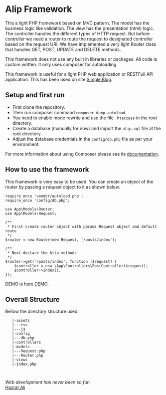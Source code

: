 Alip Framework
=======
This a light PHP framework based on MVC pattern. The model has the business logic like validation. The view has the presentation (html) logic. The controller handles the different types of HTTP request. But before controller we need a router to route the request to designated controller based on the request URI.
We have implemented a very light Router class that handles GET, POST, UPDATE and DELETE methods.

This framework does not use any built in libraries or packages. All code is custom written. It only uses composer for autoloading.

This framework is useful for a light PHP web application or RESTFull API application. This has been used on site [Simple Blog](http://alip.softhem.se).


## Setup and first run

  * First clone the repository.
  * Then run composer command `composer dump-autoload`.
  * You need to enable mode rewrite and use the file `.htaccess` in the root directory.
  * Create a database (manually for now) and import the `alip.sql` file at the root directory.
  * Adjust the database credentials in the `config/db.php` file as per your environment.

For more information about using Composer please see its [documentation](http://getcomposer.org/doc/).

## How to use the framework

This framework is very easy to be used. You can create an object of the router by passing a request object to it as shown below.

```
require_once 'vendor/autoload.php';
require_once 'config/db.php';

use App\Models\Router;
use App\Models\Request;

/**
 * First create router object with params Request object and default route
 */
$router = new Router(new Request, '/posts/index');

/**
 * Next declare the http methods
 */
$router->get('/posts/index', function ($request) {
    $controller = new \App\Controllers\PostController($request);
    $controller->index();
});
```

DEMO is here [DEMO](http://alip.softhem.se).

## Overall Structure

Bellow the directory structure used:

```
   |-assets
   |---css
   |---js
   |-config
   |---db.php
   |-controllers
   |-models
   |---Request.php
   |---Router.php
   |-views
   |-index.php
   
  
 ```

   
<i>Web development has never been so fun.</i>  
[Hazrat Ali](http://blog.softhem.se/) 

